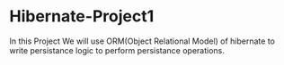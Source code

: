 # Hibernate-Project1
In this Project We will use ORM(Object Relational Model) of hibernate to write persistance logic to perform persistance operations.
